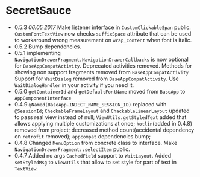 # SecretSauce
  * 0.5.3 _06.05.2017_ Make listener interface in `CustomClickableSpan` public.
    `CustomFontTextView` now checks `suffixSpace` attribute that can be used to workaround
    wrong measurement on `wrap_content` when font is italic.
  * 0.5.2 Bump dependencies.
  * 0.5.1 implementing `NavigationDrawerFragment.NavigationDrawerCallbacks` is now optional for `BaseAppCompatActivity`.
    Deprecated activities removed.
    Methods for showing non support fragments removed from `BaseAppCompatActivity`
    Support for `WaitDialog` removed from `BaseAppCompatActivity`. Use `WaitDialogHandler` in your activity if you need it.
  * 0.5.0 `getContainerId` and `getDefaultFontName` moved from `BaseApp` to `AppComponentInterface`
  * 0.4.9 `@Named(BaseApp.INJECT_NAME_SESSION_ID)` replaced with `@SessionId`;
    `CheckableFrameLayout` and `ChackableLinearLayout` updated to pass real view instead of null;
    `ViewUtils.getStyledText` added that allows applying multiple customizations at once;
    `kotlin`(added in 0.4.8) removed from project;
    decreased method count(accidental dependency on `retrofit` removed);
    `appcompat` dependencies bump;
  * 0.4.8 Changed `MenuOption` from concrete class to interface. Make `NavigationDrawerFragment::selectItem` public.
  * 0.4.7 Added no args `CachedField` support to `WaitLayout`. Added `setStyledMsg` to `ViewUtils` that allow to set style
  for part of text in `TextView`.
